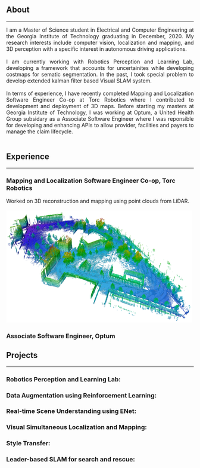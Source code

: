 ## About
---
<div style="text-align: justify"> 

I am a Master of Science student in Electrical and Computer Engineering at the Georgia Institute of Technology graduating in December, 2020. My research interests include computer vision, localization and mapping, and 3D perception with a specific interest in autonomous driving applications. <br><br>
I am currently working with Robotics Perception and Learning Lab, developing a framework that accounts for uncertainites while developing costmaps for sematic segmentation. In the past, I took special problem to develop extended kalman filter based Visual SLAM system.<br><br>
In terms of experience, I have recently completed Mapping and Localization Software Engineer Co-op at Torc Robotics  where I contributed to development and deployment of 3D maps. Before starting my masters at Georgia Institute of Technology, I was working at Optum, a United Health Group subsidary as a Associate Software Engineer where I was reponsible for developing and enhancing APIs to allow provider, facilities and payers to manage the claim lifecycle. <br><br> </div>
<!-- For more information, see my [CV](/pdf/Resume_Anjali_Dhabaria.pdf) -->

## Experience
---

### Mapping and Localization Software Engineer Co-op, Torc Robotics
<div style="text-align: justify"> 
Worked on 3D reconstruction and mapping using point clouds from LiDAR. <br><br> </div>
<a href="#" class="image featured"><img src="/images/octree.png" alt="" style="width:500px;height:300px;"/></a>

### Associate Software Engineer, Optum


## Projects
---
### Robotics Perception and Learning Lab:



### Data Augmentation using Reinforcement Learning:


### Real-time Scene Understanding using ENet:


### Visual Simultaneous Localization and Mapping:


### Style Transfer:


### Leader-based SLAM for search and rescue: